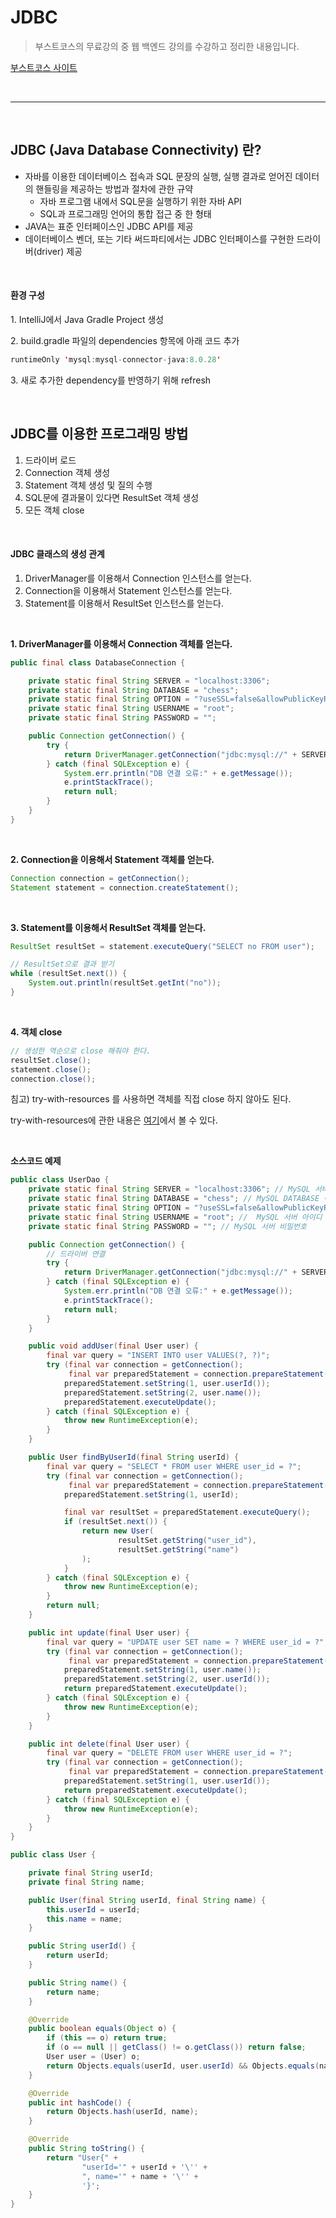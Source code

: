# JDBC

> 부스트코스의 무료강의 중 웹 백엔드 강의를 수강하고 정리한 내용입니다.

[부스트코스 사이트](https://www.boostcourse.org/opencourse)

<br>

---

<br>

## **JDBC (Java Database Connectivity) 란?**

-   자바를 이용한 데이터베이스 접속과 SQL 문장의 실행, 실행 결과로 얻어진 데이터의 핸들링을 제공하는 방법과 절차에 관한 규약
    -   자바 프로그램 내에서 SQL문을 실행하기 위한 자바 API
    -   SQL과 프로그래밍 언어의 통합 접근 중 한 형태
-   JAVA는 표준 인터페이스인 JDBC API를 제공
-   데이터베이스 벤더, 또는 기타 써드파티에서는 JDBC 인터페이스를 구현한 드라이버(driver) 제공

<br>

#### **환경 구성**

1\. IntelliJ에서 Java Gradle Project 생성

2\. build.gradle 파일의 dependencies 항목에 아래 코드 추가

```java
runtimeOnly 'mysql:mysql-connector-java:8.0.28'
```

3\. 새로 추가한 dependency를 반영하기 위해 refresh

<br>

## **JDBC를 이용한 프로그래밍 방법**

1.  드라이버 로드
2.  Connection 객체 생성
3.  Statement 객체 생성 및 질의 수행
4.  SQL문에 결과물이 있다면 ResultSet 객체 생성
5.  모든 객체 close

<br>

#### **JDBC 클래스의 생성 관계**

1.  DriverManager를 이용해서 Connection 인스턴스를 얻는다.
2.  Connection을 이용해서 Statement 인스턴스를 얻는다.
3.  Statement를 이용해서 ResultSet 인스턴스를 얻는다.

<br>

**1\. DriverManager를 이용해서 Connection 객체를 얻는다.**

```java
public final class DatabaseConnection {

    private static final String SERVER = "localhost:3306";
    private static final String DATABASE = "chess";
    private static final String OPTION = "?useSSL=false&allowPublicKeyRetrieval=true";
    private static final String USERNAME = "root";
    private static final String PASSWORD = "";

    public Connection getConnection() {
        try {
            return DriverManager.getConnection("jdbc:mysql://" + SERVER + "/" + DATABASE + OPTION, USERNAME, PASSWORD);
        } catch (final SQLException e) {
            System.err.println("DB 연결 오류:" + e.getMessage());
            e.printStackTrace();
            return null;
        }
    }
}
```

<br>

**2\. Connection을 이용해서 Statement 객체를 얻는다.**

```java
Connection connection = getConnection();
Statement statement = connection.createStatement();
```

<br>

**3\. Statement를 이용해서 ResultSet 객체를 얻는다.**

```java
ResultSet resultSet = statement.executeQuery("SELECT no FROM user");

// ResultSet으로 결과 받기
while (resultSet.next()) {
    System.out.println(resultSet.getInt("no"));
}
```

<br>

**4\. 객체 close**

```java
// 생성한 역순으로 close 해줘야 한다.
resultSet.close();
statement.close();
connection.close();
```

침고) try-with-resources 를 사용하면 객체를 직접 close 하지 않아도 된다.

try-with-resources에 관한 내용은 [여기](https://yejinlife.tistory.com/entry/try-with-resources%EB%9E%80 "여기")에서 볼 수 있다.

<br>

**소스코드 예제**

```java
public class UserDao {
    private static final String SERVER = "localhost:3306"; // MySQL 서버 주소
    private static final String DATABASE = "chess"; // MySQL DATABASE 이름
    private static final String OPTION = "?useSSL=false&allowPublicKeyRetrieval=true";
    private static final String USERNAME = "root"; //  MySQL 서버 아이디
    private static final String PASSWORD = ""; // MySQL 서버 비밀번호

    public Connection getConnection() {
        // 드라이버 연결
        try {
            return DriverManager.getConnection("jdbc:mysql://" + SERVER + "/" + DATABASE + OPTION, USERNAME, PASSWORD);
        } catch (final SQLException e) {
            System.err.println("DB 연결 오류:" + e.getMessage());
            e.printStackTrace();
            return null;
        }
    }

    public void addUser(final User user) {
        final var query = "INSERT INTO user VALUES(?, ?)";
        try (final var connection = getConnection();
             final var preparedStatement = connection.prepareStatement(query)) {
            preparedStatement.setString(1, user.userId());
            preparedStatement.setString(2, user.name());
            preparedStatement.executeUpdate();
        } catch (final SQLException e) {
            throw new RuntimeException(e);
        }
    }

    public User findByUserId(final String userId) {
        final var query = "SELECT * FROM user WHERE user_id = ?";
        try (final var connection = getConnection();
             final var preparedStatement = connection.prepareStatement(query)) {
            preparedStatement.setString(1, userId);

            final var resultSet = preparedStatement.executeQuery();
            if (resultSet.next()) {
                return new User(
                        resultSet.getString("user_id"),
                        resultSet.getString("name")
                );
            }
        } catch (final SQLException e) {
            throw new RuntimeException(e);
        }
        return null;
    }

    public int update(final User user) {
        final var query = "UPDATE user SET name = ? WHERE user_id = ?";
        try (final var connection = getConnection();
             final var preparedStatement = connection.prepareStatement(query)) {
            preparedStatement.setString(1, user.name());
            preparedStatement.setString(2, user.userId());
            return preparedStatement.executeUpdate();
        } catch (final SQLException e) {
            throw new RuntimeException(e);
        }
    }

    public int delete(final User user) {
        final var query = "DELETE FROM user WHERE user_id = ?";
        try (final var connection = getConnection();
             final var preparedStatement = connection.prepareStatement(query)) {
            preparedStatement.setString(1, user.userId());
            return preparedStatement.executeUpdate();
        } catch (final SQLException e) {
            throw new RuntimeException(e);
        }
    }
}
```

```java
public class User {

    private final String userId;
    private final String name;

    public User(final String userId, final String name) {
        this.userId = userId;
        this.name = name;
    }

    public String userId() {
        return userId;
    }

    public String name() {
        return name;
    }

    @Override
    public boolean equals(Object o) {
        if (this == o) return true;
        if (o == null || getClass() != o.getClass()) return false;
        User user = (User) o;
        return Objects.equals(userId, user.userId) && Objects.equals(name, user.name);
    }

    @Override
    public int hashCode() {
        return Objects.hash(userId, name);
    }

    @Override
    public String toString() {
        return "User{" +
                "userId='" + userId + '\'' +
                ", name='" + name + '\'' +
                '}';
    }
}
```

